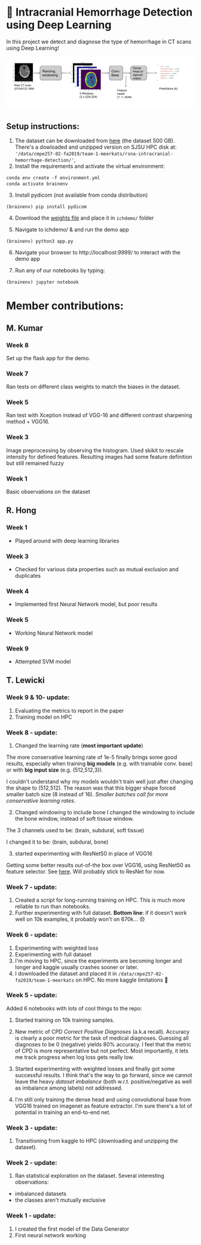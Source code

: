 # 🧠 Intracranial Hemorrhage Detection using Deep Learning 

In this project we detect and diagnose the type of hemorrhage in CT scans using Deep Learning!

![](images/flow.png)

## Setup instructions:

1. The dataset can be downloaded from [here](https://www.kaggle.com/c/rsna-intracranial-hemorrhage-detection/data) (the dataset 500 GB). There's a dowloaded and unzipped version on SJSU HPC disk at: ```'/data/cmpe257-02-fa2019/team-1-meerkats/rsna-intracranial-hemorrhage-detection/'```,
2. Install the requirements and activate the virtual environment:
```shell
conda env create -f environment.yml
conda activate brainenv
```
3. Install pydicom (not available from conda distribution)
```shell
(brainenv) pip install pydicom
```
4. Download the [weights file](https://drive.google.com/file/d/1ASBYsjVBpKbSf1_NHwOxuJLvz9rSGDDI/view?usp=sharing) and place it in ```ichdemo/``` folder

5. Navigate to ichdemo/ & and run the demo app
```shell
(brainenv) python3 app.py
```
6. Navigate your browser to http://localhost:9999/ to interact with the demo app

7. Run any of our notebooks by typing:
```shell
(brainenv) jupyter notebook
```

# Member contributions:

## M. Kumar

### Week 8
Set up the flask app for the demo.

### Week 7
Ran tests on different class weights to match the biases in the dataset.

### Week 5
Ran test with Xception instead of VGG-16 and different contrast sharpening method + VGG16.

### Week 3
Image preprocessing by observing the histogram. Used skikit to rescale intensity for defined features.
Resulting images had some feature definition but still remained fuzzy

### Week 1
Basic observations on the dataset


## R. Hong

### Week 1 
- Played around with deep learning libraries

### Week 3 
- Checked for various data properties such as mutual exclusion and duplicates

### Week 4 
- Implemented first Neural Network model, but poor results

### Week 5 
- Working Neural Network model

### Week 9 
- Attempted SVM model


## T. Lewicki

### Week 9 & 10- update:
1. Evaluating the metrics to report in the paper
2. Training model on HPC

### Week 8 - update:

1. Changed the learning rate (__most important update__)

The more conservative learning rate of 1e-5 finally brings some good results, especially when training __big models__ (e.g. with trainable conv. base) or with __big input size__ (e.g. (512,512,3)).

I couldn't understand why my models wouldn't train well just after changing the shape to (512,512). The reason was that this bigger shape forced smaller batch size (8 instead of 16). *Smaller batches call for more conservative learning rates*.

2. Changed windowing to include bone
I changed the windowing to include the bone window, instead of soft tissue window. 

The 3 channels used to be: (brain, subdural, soft tissue)

I changed it to be: (brain, subdural, bone)

3. started experimenting with ResNet50 in place of VGG16

Getting some better results out-of-the box over VGG16, using ResNet50 as feature selector. See [here](https://github.com/tomek-l/brain/blob/master/Week%208%20-%20tlewicki%20-%20notebook%205.1%20-%20%E2%9C%94%EF%B8%8F%20trying%20ResNet%20with%20right%20learning%20rate.ipynb). Will probably stick to ResNet for now.

### Week 7 - update:
1. Created a script for long-running training on HPC. This is much more reliable to run than notebooks.
2. Further experimenting with full dataset. __Bottom line__: if it doesn't work well on 10k examples, it probably won't on 670k... 😞


### Week 6 - update:
1. Experimenting with weighted loss
2. Experimenting with full dataset
3. I'm moving to HPC, since the experiments are becoming longer and longer and kaggle usually crashes sooner or later.
4. I downloaded the dataset and placed it in ```/data/cmpe257-02-fa2019/team-1-meerkats``` on HPC. No more kaggle limitations 🎉

 
### Week 5 - update:
Added 6 notebooks with lots of cool things to the repo:
1. Started training on 10k training samples.

2. New metric of CPD _Correct Positive Diagnoses_ (a.k.a recall). Accuracy is clearly a poor metric for the task of medical diagnoses. Guessing all diagnoses to be 0 (negative) yields 80% accuracy. I feel that the metric of CPD is more representative but not perfect. Most importantly, it lets me track progress when log loss gets really low.

3. Started experimenting with weighted losses and finally got some successful results.
I think that's the way to go forward, since we cannot leave the heavy _dataset imbalance_
(both w.r.t. positive/negative as well as imbalance among labels) not addressed.

4. I'm still only training the dense head and using convolutional base from VGG16 trained on imagenet as feature extractor. I'm sure there's a lot of potential in training an end-to-end net.


### Week 3 - update:
1. Transitioning from kaggle to HPC (downloading and unzipping the dataset).

### Week 2 - update:
1. Ran statistical exploration on the dataset. Several interesting observations:
- imbalanced datasets
- the classes aren't mutually exclusive

### Week 1 - update:
1. I created the first model of the Data Generator 
2. First neural network working
